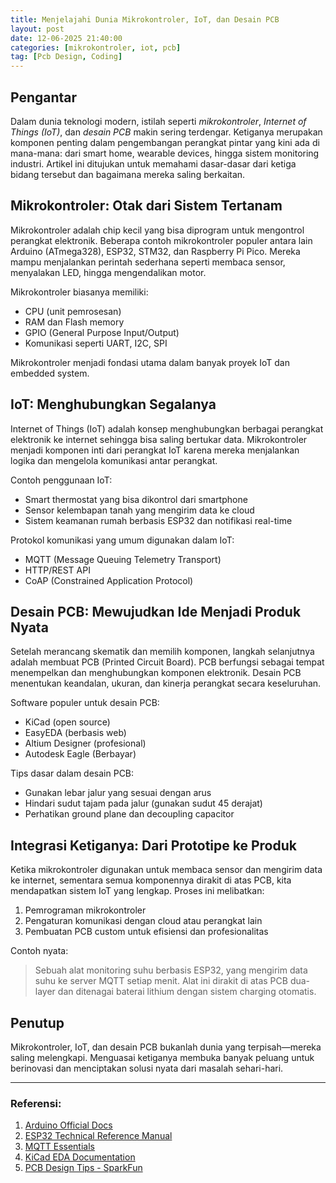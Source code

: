 ```yaml
---
title: Menjelajahi Dunia Mikrokontroler, IoT, dan Desain PCB
layout: post
date: 12-06-2025 21:40:00
categories: [mikrokontroler, iot, pcb]
tag: [Pcb Design, Coding]
---
```


## Pengantar

Dalam dunia teknologi modern, istilah seperti *mikrokontroler*, *Internet of Things (IoT)*, dan *desain PCB* makin sering terdengar. Ketiganya merupakan komponen penting dalam pengembangan perangkat pintar yang kini ada di mana-mana: dari smart home, wearable devices, hingga sistem monitoring industri. Artikel ini ditujukan untuk memahami dasar-dasar dari ketiga bidang tersebut dan bagaimana mereka saling berkaitan.

## Mikrokontroler: Otak dari Sistem Tertanam

Mikrokontroler adalah chip kecil yang bisa diprogram untuk mengontrol perangkat elektronik. Beberapa contoh mikrokontroler populer antara lain Arduino (ATmega328), ESP32, STM32, dan Raspberry Pi Pico. Mereka mampu menjalankan perintah sederhana seperti membaca sensor, menyalakan LED, hingga mengendalikan motor.

Mikrokontroler biasanya memiliki:
- CPU (unit pemrosesan)
- RAM dan Flash memory
- GPIO (General Purpose Input/Output)
- Komunikasi seperti UART, I2C, SPI

Mikrokontroler menjadi fondasi utama dalam banyak proyek IoT dan embedded system.

## IoT: Menghubungkan Segalanya

Internet of Things (IoT) adalah konsep menghubungkan berbagai perangkat elektronik ke internet sehingga bisa saling bertukar data. Mikrokontroler menjadi komponen inti dari perangkat IoT karena mereka menjalankan logika dan mengelola komunikasi antar perangkat.

Contoh penggunaan IoT:
- Smart thermostat yang bisa dikontrol dari smartphone
- Sensor kelembapan tanah yang mengirim data ke cloud
- Sistem keamanan rumah berbasis ESP32 dan notifikasi real-time

Protokol komunikasi yang umum digunakan dalam IoT:
- MQTT (Message Queuing Telemetry Transport)
- HTTP/REST API
- CoAP (Constrained Application Protocol)

## Desain PCB: Mewujudkan Ide Menjadi Produk Nyata

Setelah merancang skematik dan memilih komponen, langkah selanjutnya adalah membuat PCB (Printed Circuit Board). PCB berfungsi sebagai tempat menempelkan dan menghubungkan komponen elektronik. Desain PCB menentukan keandalan, ukuran, dan kinerja perangkat secara keseluruhan.

Software populer untuk desain PCB:
- KiCad (open source)
- EasyEDA (berbasis web)
- Altium Designer (profesional)
- Autodesk Eagle (Berbayar)

Tips dasar dalam desain PCB:
- Gunakan lebar jalur yang sesuai dengan arus
- Hindari sudut tajam pada jalur (gunakan sudut 45 derajat)
- Perhatikan ground plane dan decoupling capacitor

## Integrasi Ketiganya: Dari Prototipe ke Produk

Ketika mikrokontroler digunakan untuk membaca sensor dan mengirim data ke internet, sementara semua komponennya dirakit di atas PCB, kita mendapatkan sistem IoT yang lengkap. Proses ini melibatkan:
1. Pemrograman mikrokontroler
2. Pengaturan komunikasi dengan cloud atau perangkat lain
3. Pembuatan PCB custom untuk efisiensi dan profesionalitas

Contoh nyata:
> Sebuah alat monitoring suhu berbasis ESP32, yang mengirim data suhu ke server MQTT setiap menit. Alat ini dirakit di atas PCB dua-layer dan ditenagai baterai lithium dengan sistem charging otomatis.

## Penutup

Mikrokontroler, IoT, dan desain PCB bukanlah dunia yang terpisah—mereka saling melengkapi. Menguasai ketiganya membuka banyak peluang untuk berinovasi dan menciptakan solusi nyata dari masalah sehari-hari.

---

### Referensi:
1. [Arduino Official Docs](https://www.arduino.cc/en/Guide)
2. [ESP32 Technical Reference Manual](https://www.espressif.com/en/support/download/documents)
3. [MQTT Essentials](https://www.hivemq.com/mqtt-essentials/)
4. [KiCad EDA Documentation](https://docs.kicad.org/)
5. [PCB Design Tips - SparkFun](https://learn.sparkfun.com/tutorials/designing-pcbs)

